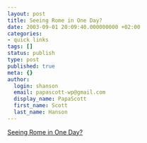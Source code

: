 ```yaml
---
layout: post
title: Seeing Rome in One Day?
date: 2003-09-01 20:09:40.000000000 +02:00
categories:
- quick links
tags: []
status: publish
type: post
published: true
meta: {}
author:
  login: shanson
  email: papascott-wp@gmail.com
  display_name: PapaScott
  first_name: Scott
  last_name: Hanson
---
```

<p><a title=" Impossible ... but here's a plan!" href="http://www.twenj.com/romeoneday.htm">Seeing Rome in One Day?</a></p>
